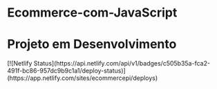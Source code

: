 # Ecommerce-com-JavaScript

<h1>Projeto em Desenvolvimento</h1>
[![Netlify Status](https://api.netlify.com/api/v1/badges/c505b35a-fca2-491f-bc86-957dc9b9c1a1/deploy-status)](https://app.netlify.com/sites/ecommercepi/deploys)
